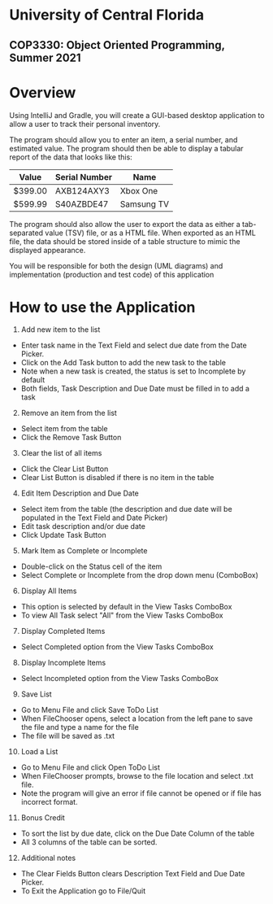 # University of Central Florida
## COP3330: Object Oriented Programming, Summer 2021

# Overview
Using IntelliJ and Gradle, you will create a GUI-based desktop application to allow a user to track their personal inventory.

The program should allow you to enter an item, a serial number, and estimated value. The program should then be able to display a tabular report of the data that looks like this:

| Value          | Serial Number  |   Name       |
|----------------|----------------|--------------|
| $399.00        | AXB124AXY3     | Xbox One     |
| $599.99        | S40AZBDE47     | Samsung TV   |


The program should also allow the user to export the data as either a tab-separated value (TSV) file, or as a HTML file. When exported as an HTML file, the data should be stored inside of a table structure to mimic the displayed appearance.

You will be responsible for both the design (UML diagrams) and implementation (production and test code) of this application


# How to use the Application

1. Add new item to the list
* Enter task name in the Text Field and select due date from the Date Picker.
* Click on the Add Task button to add the new task to the table
* Note when a new task is created, the status is set to Incomplete by default
* Both fields, Task Description and Due Date must be filled in to add a task

2. Remove an item from the list
* Select item from the table
* Click the Remove Task Button

3. Clear the list of all items
* Click the Clear List Button
* Clear List Button is disabled if there is no item in the table

4. Edit Item Description and Due Date
* Select item from the table (the description and due date will be populated in the Text Field and Date Picker)
* Edit task description and/or due date
* Click Update Task Button

5. Mark Item as Complete or Incomplete
* Double-click on the Status cell of the item
* Select Complete or Incomplete from the drop down menu (ComboBox)

6. Display All Items
* This option is selected by default in the View Tasks ComboBox
* To view All Task select "All" from the View Tasks ComboBox

7. Display Completed Items
* Select Completed option from the View Tasks ComboBox

8. Display Incomplete Items
* Select Incompleted option from the View Tasks ComboBox

9. Save List
* Go to Menu File and click Save ToDo List
* When FileChooser opens, select a location from the left pane to save the file and type a name for the file
* The file will be saved as .txt

10. Load a List
* Go to Menu File and click Open ToDo List
* When FileChooser prompts, browse to the file location and select .txt file.
* Note the program will give an error if file cannot be opened or if file has incorrect format.

11. Bonus Credit
* To sort the list by due date, click on the Due Date Column of the table
* All 3 columns of the table can be sorted.

12. Additional notes
* The Clear Fields Button clears Description Text Field and Due Date Picker.
* To Exit the Application go to File/Quit
